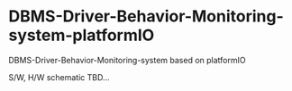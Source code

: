 # DBMS-Driver-Behavior-Monitoring-system-platformIO
DBMS-Driver-Behavior-Monitoring-system based on platformIO


S/W, H/W schematic TBD...
